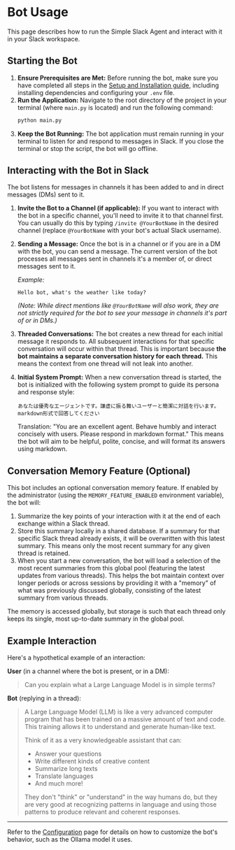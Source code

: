 # Bot Usage

This page describes how to run the Simple Slack Agent and interact with it in your Slack workspace.

## Starting the Bot

1.  **Ensure Prerequisites are Met:** Before running the bot, make sure you have completed all steps in the [Setup and Installation guide](./setup.md), including installing dependencies and configuring your `.env` file.
2.  **Run the Application:**
    Navigate to the root directory of the project in your terminal (where `main.py` is located) and run the following command:
    ```bash
    python main.py
    ```
3.  **Keep the Bot Running:** The bot application must remain running in your terminal to listen for and respond to messages in Slack. If you close the terminal or stop the script, the bot will go offline.

## Interacting with the Bot in Slack

The bot listens for messages in channels it has been added to and in direct messages (DMs) sent to it.

1.  **Invite the Bot to a Channel (if applicable):**
    If you want to interact with the bot in a specific channel, you'll need to invite it to that channel first. You can usually do this by typing `/invite @YourBotName` in the desired channel (replace `@YourBotName` with your bot's actual Slack username).

2.  **Sending a Message:**
    Once the bot is in a channel or if you are in a DM with the bot, you can send a message. The current version of the bot processes all messages sent in channels it's a member of, or direct messages sent to it.

    *Example:*
    ```
    Hello bot, what's the weather like today?
    ```
    *(Note: While direct mentions like `@YourBotName` will also work, they are not strictly required for the bot to see your message in channels it's part of or in DMs.)*

3.  **Threaded Conversations:**
    The bot creates a new thread for each initial message it responds to. All subsequent interactions for that specific conversation will occur within that thread. This is important because **the bot maintains a separate conversation history for each thread.** This means the context from one thread will not leak into another.

4.  **Initial System Prompt:**
    When a new conversation thread is started, the bot is initialized with the following system prompt to guide its persona and response style:
    ```
    あなたは優秀なエージェントです。謙虚に振る舞いユーザーと簡潔に対話を行います。markdown形式で回答してください
    ```
    Translation: "You are an excellent agent. Behave humbly and interact concisely with users. Please respond in markdown format."
    This means the bot will aim to be helpful, polite, concise, and will format its answers using markdown.

## Conversation Memory Feature (Optional)

This bot includes an optional conversation memory feature. If enabled by the administrator (using the `MEMORY_FEATURE_ENABLED` environment variable), the bot will:
1.  Summarize the key points of your interaction with it at the end of each exchange within a Slack thread.
2.  Store this summary locally in a shared database. If a summary for that specific Slack thread already exists, it will be overwritten with this latest summary. This means only the most recent summary for any given thread is retained.
3.  When you start a new conversation, the bot will load a selection of the most recent summaries from this global pool (featuring the latest updates from various threads). This helps the bot maintain context over longer periods or across sessions by providing it with a "memory" of what was previously discussed globally, consisting of the latest summary from various threads.

The memory is accessed globally, but storage is such that each thread only keeps its single, most up-to-date summary in the global pool.

## Example Interaction

Here's a hypothetical example of an interaction:

**User** (in a channel where the bot is present, or in a DM):
> Can you explain what a Large Language Model is in simple terms?

**Bot** (replying in a thread):
> A Large Language Model (LLM) is like a very advanced computer program that has been trained on a massive amount of text and code. This training allows it to understand and generate human-like text.
>
> Think of it as a very knowledgeable assistant that can:
> - Answer your questions
> - Write different kinds of creative content
> - Summarize long texts
> - Translate languages
> - And much more!
>
> They don't "think" or "understand" in the way humans do, but they are very good at recognizing patterns in language and using those patterns to produce relevant and coherent responses.

---

Refer to the [Configuration](./configuration.md) page for details on how to customize the bot's behavior, such as the Ollama model it uses.
